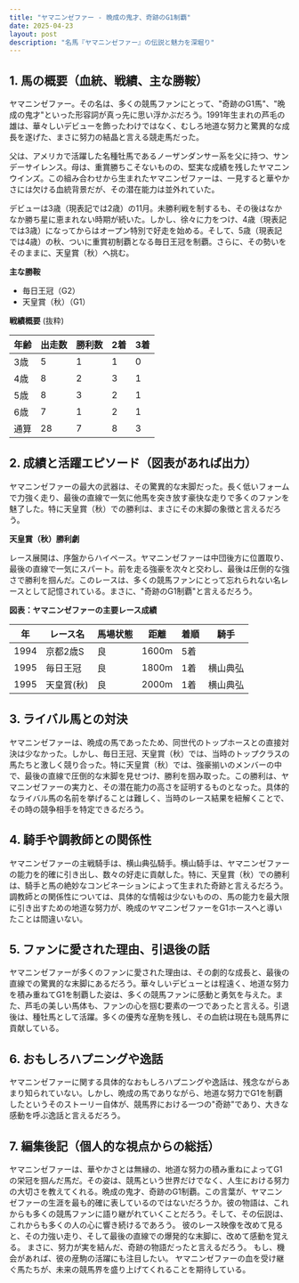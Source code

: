 ```yaml
---
title: "ヤマニンゼファー - 晩成の鬼才、奇跡のG1制覇"
date: 2025-04-23
layout: post
description: "名馬『ヤマニンゼファー』の伝説と魅力を深堀り"
---
```


## 1. 馬の概要（血統、戦績、主な勝鞍）

ヤマニンゼファー。その名は、多くの競馬ファンにとって、"奇跡のG1馬"、"晩成の鬼才"といった形容詞が真っ先に思い浮かぶだろう。1991年生まれの芦毛の雄は、華々しいデビューを飾ったわけではなく、むしろ地道な努力と驚異的な成長を遂げた、まさに努力の結晶と言える競走馬だった。

父は、アメリカで活躍した名種牡馬であるノーザンダンサー系を父に持つ、サンデーサイレンス。母は、重賞勝ちこそないものの、堅実な成績を残したヤマニンウインズ。この組み合わせから生まれたヤマニンゼファーは、一見すると華やかさには欠ける血統背景だが、その潜在能力は並外れていた。

デビューは3歳（現表記では2歳）の11月。未勝利戦を制するも、その後はなかなか勝ち星に恵まれない時期が続いた。しかし、徐々に力をつけ、4歳（現表記では3歳）になってからはオープン特別で好走を始める。そして、5歳（現表記では4歳）の秋、ついに重賞初制覇となる毎日王冠を制覇。さらに、その勢いをそのままに、天皇賞（秋）へ挑む。

**主な勝鞍**

* 毎日王冠（G2）
* 天皇賞（秋）（G1）


**戦績概要** (抜粋)

| 年齢 | 出走数 | 勝利数 | 2着 | 3着 |
|---|---|---|---|---|
| 3歳 | 5 | 1 | 1 | 0 |
| 4歳 | 8 | 2 | 3 | 1 |
| 5歳 | 8 | 3 | 2 | 1 |
| 6歳 | 7 | 1 | 2 | 1 |
| 通算 | 28 | 7 | 8 | 3 |


## 2. 成績と活躍エピソード（図表があれば出力）

ヤマニンゼファーの最大の武器は、その驚異的な末脚だった。長く低いフォームで力強く走り、最後の直線で一気に他馬を突き放す豪快な走りで多くのファンを魅了した。特に天皇賞（秋）での勝利は、まさにその末脚の象徴と言えるだろう。

**天皇賞（秋）勝利劇**

レース展開は、序盤からハイペース。ヤマニンゼファーは中団後方に位置取り、最後の直線で一気にスパート。前を走る強豪を次々と交わし、最後は圧倒的な強さで勝利を掴んだ。このレースは、多くの競馬ファンにとって忘れられない名レースとして記憶されている。まさに、"奇跡のG1制覇"と言えるだろう。

**図表：ヤマニンゼファーの主要レース成績**

| 年 | レース名 | 馬場状態 | 距離 | 着順 | 騎手 |
|---|---|---|---|---|---|
| 1994 | 京都2歳S | 良 | 1600m | 5着 |  |
| 1995 | 毎日王冠 | 良 | 1800m | 1着 | 横山典弘 |
| 1995 | 天皇賞(秋) | 良 | 2000m | 1着 | 横山典弘 |


## 3. ライバル馬との対決

ヤマニンゼファーは、晩成の馬であったため、同世代のトップホースとの直接対決は少なかった。しかし、毎日王冠、天皇賞（秋）では、当時のトップクラスの馬たちと激しく競り合った。特に天皇賞（秋）では、強豪揃いのメンバーの中で、最後の直線で圧倒的な末脚を見せつけ、勝利を掴み取った。この勝利は、ヤマニンゼファーの実力と、その潜在能力の高さを証明するものとなった。具体的なライバル馬の名前を挙げることは難しく、当時のレース結果を紐解くことで、その時の競争相手を特定できるだろう。


## 4. 騎手や調教師との関係性

ヤマニンゼファーの主戦騎手は、横山典弘騎手。横山騎手は、ヤマニンゼファーの能力を的確に引き出し、数々の好走に貢献した。特に、天皇賞（秋）での勝利は、騎手と馬の絶妙なコンビネーションによって生まれた奇跡と言えるだろう。調教師との関係性については、具体的な情報は少ないものの、馬の能力を最大限に引き出すための地道な努力が、晩成のヤマニンゼファーをG1ホースへと導いたことは間違いない。


## 5. ファンに愛された理由、引退後の話

ヤマニンゼファーが多くのファンに愛された理由は、その劇的な成長と、最後の直線での驚異的な末脚にあるだろう。華々しいデビューとは程遠く、地道な努力を積み重ねてG1を制覇した姿は、多くの競馬ファンに感動と勇気を与えた。また、芦毛の美しい馬体も、ファンの心を掴む要素の一つであったと言える。引退後は、種牡馬として活躍。多くの優秀な産駒を残し、その血統は現在も競馬界に貢献している。


## 6. おもしろハプニングや逸話

ヤマニンゼファーに関する具体的なおもしろハプニングや逸話は、残念ながらあまり知られていない。しかし、晩成の馬でありながら、地道な努力でG1を制覇したというそのストーリー自体が、競馬界における一つの"奇跡"であり、大きな感動を呼ぶ逸話と言えるだろう。


## 7. 編集後記（個人的な視点からの総括）

ヤマニンゼファーは、華やかさとは無縁の、地道な努力の積み重ねによってG1の栄冠を掴んだ馬だ。その姿は、競馬という世界だけでなく、人生における努力の大切さを教えてくれる。晩成の鬼才、奇跡のG1制覇。この言葉が、ヤマニンゼファーの生涯を最も的確に表しているのではないだろうか。彼の物語は、これからも多くの競馬ファンに語り継がれていくことだろう。そして、その伝説は、これからも多くの人の心に響き続けるであろう。  彼のレース映像を改めて見ると、その力強い走り、そして最後の直線での爆発的な末脚に、改めて感動を覚える。  まさに、努力が実を結んだ、奇跡の物語だったと言えるだろう。  もし、機会があれば、彼の産駒の活躍にも注目したい。  ヤマニンゼファーの血を受け継ぐ馬たちが、未来の競馬界を盛り上げてくれることを期待している。

